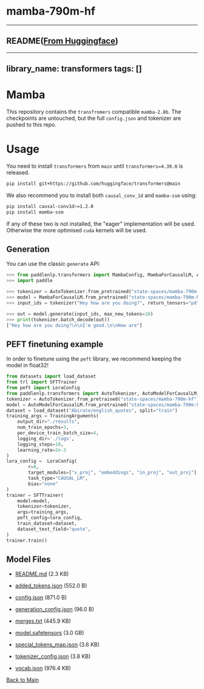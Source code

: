 
# mamba-790m-hf
---


## README([From Huggingface](https://huggingface.co/state-spaces/mamba-790m-hf))

---
library_name: transformers
tags: []
---

# Mamba

<!-- Provide a quick summary of what the model is/does. -->
This repository contains the `transfromers` compatible `mamba-2.8b`. The checkpoints are untouched, but the full `config.json` and tokenizer are pushed to this repo. 

# Usage

You need to install `transformers` from `main` until `transformers=4.39.0` is released. 
```bash
pip install git+https://github.com/huggingface/transformers@main
```

We also recommend you to install both `causal_conv_1d` and `mamba-ssm` using: 

```bash
pip install causal-conv1d>=1.2.0
pip install mamba-ssm
```

If any of these two is not installed, the "eager" implementation will be used. Otherwise the more optimised `cuda` kernels will be used.

## Generation
You can use the classic `generate` API:
```python
>>> from paddlenlp.transformers import MambaConfig, MambaForCausalLM, AutoTokenizer
>>> import paddle

>>> tokenizer = AutoTokenizer.from_pretrained("state-spaces/mamba-790m-hf")
>>> model = MambaForCausalLM.from_pretrained("state-spaces/mamba-790m-hf")
>>> input_ids = tokenizer("Hey how are you doing?", return_tensors="pd")["input_ids"]

>>> out = model.generate(input_ids, max_new_tokens=10)
>>> print(tokenizer.batch_decode(out))
["Hey how are you doing?\n\nI'm good.\n\nHow are"]
```

## PEFT finetuning example
In order to finetune using the `peft` library, we recommend keeping the model in float32!

```python
from datasets import load_dataset
from trl import SFTTrainer
from peft import LoraConfig
from paddlenlp.transformers import AutoTokenizer, AutoModelForCausalLM, TrainingArguments
tokenizer = AutoTokenizer.from_pretrained("state-spaces/mamba-790m-hf")
model = AutoModelForCausalLM.from_pretrained("state-spaces/mamba-790m-hf")
dataset = load_dataset("Abirate/english_quotes", split="train")
training_args = TrainingArguments(
    output_dir="./results",
    num_train_epochs=3,
    per_device_train_batch_size=4,
    logging_dir='./logs',
    logging_steps=10,
    learning_rate=2e-3
)
lora_config =  LoraConfig(
        r=8,
        target_modules=["x_proj", "embeddings", "in_proj", "out_proj"],
        task_type="CAUSAL_LM",
        bias="none"
)
trainer = SFTTrainer(
    model=model,
    tokenizer=tokenizer,
    args=training_args,
    peft_config=lora_config,
    train_dataset=dataset,
    dataset_text_field="quote",
)
trainer.train()
```



## Model Files

- [README.md](https://paddlenlp.bj.bcebos.com/models/community/state-spaces/mamba-790m-hf/README.md) (2.3 KB)

- [added_tokens.json](https://paddlenlp.bj.bcebos.com/models/community/state-spaces/mamba-790m-hf/added_tokens.json) (552.0 B)

- [config.json](https://paddlenlp.bj.bcebos.com/models/community/state-spaces/mamba-790m-hf/config.json) (871.0 B)

- [generation_config.json](https://paddlenlp.bj.bcebos.com/models/community/state-spaces/mamba-790m-hf/generation_config.json) (96.0 B)

- [merges.txt](https://paddlenlp.bj.bcebos.com/models/community/state-spaces/mamba-790m-hf/merges.txt) (445.9 KB)

- [model.safetensors](https://paddlenlp.bj.bcebos.com/models/community/state-spaces/mamba-790m-hf/model.safetensors) (3.0 GB)

- [special_tokens_map.json](https://paddlenlp.bj.bcebos.com/models/community/state-spaces/mamba-790m-hf/special_tokens_map.json) (3.6 KB)

- [tokenizer_config.json](https://paddlenlp.bj.bcebos.com/models/community/state-spaces/mamba-790m-hf/tokenizer_config.json) (3.8 KB)

- [vocab.json](https://paddlenlp.bj.bcebos.com/models/community/state-spaces/mamba-790m-hf/vocab.json) (976.4 KB)


[Back to Main](../../)